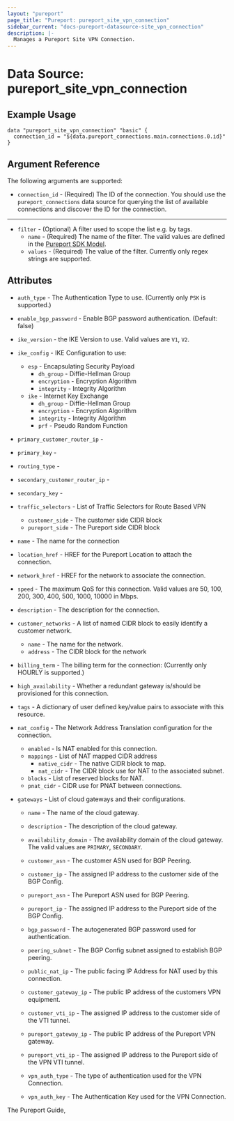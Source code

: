 ```yaml
---
layout: "pureport"
page_title: "Pureport: pureport_site_vpn_connection"
sidebar_current: "docs-pureport-datasource-site_vpn_connection"
description: |-
  Manages a Pureport Site VPN Connection.
---
```


# Data Source: pureport\_site\_vpn\_connection

## Example Usage

```hcl
data "pureport_site_vpn_connection" "basic" {
  connection_id = "${data.pureport_connections.main.connections.0.id}"
}
```

## Argument Reference

The following arguments are supported:

* `connection_id` - (Required) The ID of the connection. You should use the `pureport_connections` data source
  for querying the list of available connections and discover the ID for the connection.

- - -

* `filter` - (Optional) A filter used to scope the list e.g. by tags.
  * `name` - (Required) The name of the filter. The valid values are defined in the [Pureport SDK Model](https://github.com/pureport/pureport-sdk-go/blob/develop/docs/client/SiteIpSecVpnConnection.md).
  * `values` - (Required) The value of the filter. Currently only regex strings are supported.

## Attributes

* `auth_type` - The Authentication Type to use. (Currently only `PSK` is supported.)
* `enable_bgp_password` - Enable BGP password authentication. (Default:  false)
* `ike_version` - the IKE Version to use. Valid values are `V1`, `V2`.

* `ike_config` - IKE Configuration to use:
    * `esp` - Encapsulating Security Payload
        * `dh_group` - Diffie-Hellman Group
        * `encryption` - Encryption Algorithm
        * `integrity` - Integrity Algorithm
    * `ike` - Internet Key Exchange
        * `dh_group` - Diffie-Hellman Group
        * `encryption` - Encryption Algorithm
        * `integrity` - Integrity Algorithm
        * `prf` - Pseudo Random Function
* `primary_customer_router_ip` - 
* `primary_key` - 
* `routing_type` - 
* `secondary_customer_router_ip` - 
* `secondary_key` - 
* `traffic_selectors` - List of Traffic Selectors for Route Based VPN
    * `customer_side` - The customer side CIDR block
    * `pureport_side` - The Pureport side CIDR block

* `name` - The name for the connection
* `location_href` - HREF for the Pureport Location to attach the connection.
* `network_href` - HREF for the network to associate the connection.
* `speed` - The maximum QoS for this connection. Valid values are 50, 100, 200, 300, 400, 500, 1000, 10000 in Mbps.
* `description` - The description for the connection.
* `customer_networks` - A list of named CIDR block to easily identify a customer network.
    * `name` - The name for the network.
    * `address` - The CIDR block for the network
* `billing_term` - The billing term for the connection: (Currently only HOURLY is supported.)
* `high_availability` - Whether a redundant gateway is/should be provisioned for this connection.
* `tags` - A dictionary of user defined key/value pairs to associate with this resource.
* `nat_config` - The Network Address Translation configuration for the connection.
    * `enabled` - Is NAT enabled for this connection.
    * `mappings` - List of NAT mapped CIDR address
        * `native_cidr` - The native CIDR block to map.
        * `nat_cidr` - The CIDR block use for NAT to the associated subnet.
    * `blocks` - List of reserved blocks for NAT.
    * `pnat_cidr` - CIDR use for PNAT between connections.

* `gateways` - List of cloud gateways and their configurations.

    * `name` - The name of the cloud gateway.

    * `description` - The description of the cloud gateway.

    * `availability_domain` - The availability domain of the cloud gateway. The valid values are `PRIMARY`, `SECONDARY`.

    * `customer_asn` - The customer ASN used for BGP Peering.

    * `customer_ip` - The assigned IP address to the customer side of the BGP Config.

    * `pureport_asn` - The Pureport ASN used for BGP Peering.

    * `pureport_ip` -  The assigned IP address to the Pureport side of the BGP Config.

    * `bgp_password` - The autogenerated BGP password used for authentication.

    * `peering_subnet` - The BGP Config subnet assigned to establish BGP peering.

    * `public_nat_ip` - The public facing IP Address for NAT used by this connection.

    * `customer_gateway_ip` - The public IP address of the customers VPN equipment.

    * `customer_vti_ip` - The assigned IP address to the customer side of the VTI tunnel.

    * `pureport_gateway_ip` - The public IP address of the Pureport VPN gateway.

    * `pureport_vti_ip` - The assigned IP address to the Pureport side of the VPN VTI tunnel.

    * `vpn_auth_type` - The type of authentication used for the VPN Connection.

    * `vpn_auth_key` - The Authentication Key used for the VPN Connection.

The Pureport Guide, []()
